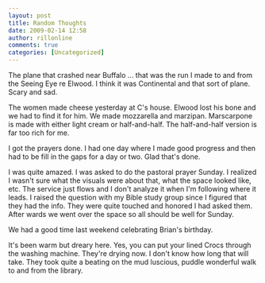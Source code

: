 ```yaml
---
layout: post
title: Random Thoughts
date: 2009-02-14 12:58
author: rillonline
comments: true
categories: [Uncategorized]
---
```

<p>The plane that crashed near Buffalo ... that was the run I made to and from the Seeing Eye re Elwood. I think it was Continental and that sort of plane. Scary and sad.</p><p>The women made cheese yesterday at C's house. Elwood lost his bone and we had to find it for him. We made mozzarella and marzipan. Marscarpone is made with either light cream or half-and-half. The half-and-half version is far too rich for me.</p><p>I got the prayers done. I had one day where I made good progress and then had to be fill in the gaps for a day or two. Glad that's done.</p><p>I was quite amazed. I was asked to do the pastoral prayer Sunday. I realized I wasn't sure what the visuals were about that, what the space looked like, etc. The service just flows and I don't analyze it when I'm following where it leads. I raised the question with my Bible study group since I figured that they had the info. They were quite touched and honored I had asked them. After wards we went over the space so all should be well for Sunday.</p><p>We had a good time last weekend celebrating Brian's birthday.</p><p>It's been warm but dreary here. Yes, you can put your lined Crocs through the washing machine. They're drying now. I don't know how long that will take. They took quite a beating on the mud luscious, puddle wonderful walk to and from the library.</p><br />

